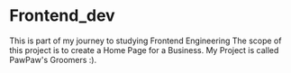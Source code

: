 # Frontend_dev

This is part of my journey to studying Frontend Engineering
The scope of this project is to create a Home Page for a Business. 
My Project is called PawPaw's Groomers :).
